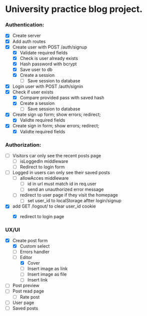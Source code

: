 # University practice blog project.

### Authentication:
* [x] Create server
* [x] Add auth routes
* [x] Create user with POST /auth/signup
  * [x] Validate required fields
  * [x] Check is user already exists
  * [x] Hash password with bcrypt
  * [x] Save user to db
  * [x] Create a session
    * [ ] Save session to database
 * [x] Login user with POST /auth/signin
  * [x] Check if user exists
    * [x] Compare provided pass with saved hash
    * [x] Create a session
      * [ ] Save session to database
* [x] Create sign up form; show errors; redirect;
  * [x] Validte required fields
* [x] Create sign in form; show errors; redirect;
  * [x] Validte required fields

### Authorization: 
* [ ] Visitors car only see the recent posts page
  * [ ] isLoggedIn middleware
  * [ ] Redirect to login form
* [ ] Logged in users can only see their saved posts
  * [ ] allowAcces middleware
    * [ ] id in url must match id in req.user
    * [ ] send an unauthorized error message
  * [ ] redirect to user page if they visit the homepage
    * [ ] set user_id to localStorage aftter login/signup
* [x] add GET /logout/ to clear user_id cookie
  * [x] redirect to login page  


### UX/UI
* [x] Create post form
  * [x] Custom select
  * [ ] Errors handler
  * [ ] Editor
    * [x] Cover
    * [ ] Insert image as link
    * [ ] Insert image as file
    * [ ] Insert link

* [ ] Post preview
* [ ] Post read page
  * [ ] Rate post
* [ ] User page
* [ ] Saved posts
